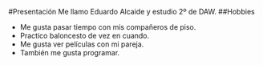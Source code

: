 #Presentación
Me llamo Eduardo Alcaide y estudio 2º de DAW.
##Hobbies
- Me gusta pasar tiempo con mis compañeros de piso. 
- Practico baloncesto de vez en cuando.
- Me gusta ver películas con mi pareja.
- También me gusta programar.
